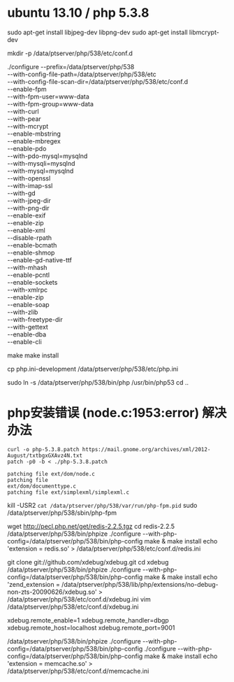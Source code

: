 
# ubuntu 13.10 / php 5.3.8

sudo apt-get install libjpeg-dev libpng-dev
sudo apt-get install libmcrypt-dev

mkdir -p /data/ptserver/php/538/etc/conf.d

./configure --prefix=/data/ptserver/php/538 \
--with-config-file-path=/data/ptserver/php/538/etc \
--with-config-file-scan-dir=/data/ptserver/php/538/etc/conf.d \
--enable-fpm \
--with-fpm-user=www-data \
--with-fpm-group=www-data \
--with-curl \
--with-pear \
--with-mcrypt \
--enable-mbstring \
--enable-mbregex \
--enable-pdo \
--with-pdo-mysql=mysqlnd \
--with-mysqli=mysqlnd \
--with-mysql=mysqlnd \
--with-openssl \
--with-imap-ssl \
--with-gd \
--with-jpeg-dir \
--with-png-dir \
--enable-exif \
--enable-zip \
--enable-xml \
--disable-rpath \
--enable-bcmath \
--enable-shmop \
--enable-gd-native-ttf \
--with-mhash \
--enable-pcntl \
--enable-sockets \
--with-xmlrpc \
--enable-zip \
--enable-soap \
--with-zlib \
--with-freetype-dir \
--with-gettext \
--enable-dba \
--enable-cli

make 
make install



cp php.ini-development /data/ptserver/php/538/etc/php.ini

sudo ln -s /data/ptserver/php/538/bin/php /usr/bin/php53
cd ..


# php安装错误 (node.c:1953:error) 解决办法

	curl -o php-5.3.8.patch https://mail.gnome.org/archives/xml/2012-August/txtbgxGXAvz4N.txt
	patch -p0 -b < ./php-5.3.8.patch 
	
	patching file ext/dom/node.c
	patching file 
    ext/dom/documenttype.c
    patching file ext/simplexml/simplexml.c


kill -USR2 `cat /data/ptserver/php/538/var/run/php-fpm.pid`
sudo /data/ptserver/php/538/sbin/php-fpm



wget http://pecl.php.net/get/redis-2.2.5.tgz
cd redis-2.2.5
/data/ptserver/php/538/bin/phpize
./configure --with-php-config=/data/ptserver/php/538/bin/php-config
make & make install
echo 'extension = redis.so' > /data/ptserver/php/538/etc/conf.d/redis.ini


git clone git://github.com/xdebug/xdebug.git
cd xdebug
/data/ptserver/php/538/bin/phpize
./configure --with-php-config=/data/ptserver/php/538/bin/php-config
make & make install
echo 'zend_extension = /data/ptserver/php/538/lib/php/extensions/no-debug-non-zts-20090626/xdebug.so' > /data/ptserver/php/538/etc/conf.d/xdebug.ini
vim /data/ptserver/php/538/etc/conf.d/xdebug.ini


xdebug.remote_enable=1
xdebug.remote_handler=dbgp
xdebug.remote_host=localhost
xdebug.remote_port=9001


/data/ptserver/php/538/bin/phpize
./configure --with-php-config=/data/ptserver/php/538/bin/php-config
./configure --with-php-config=/data/ptserver/php/538/bin/php-config
make & make install
echo 'extension = memcache.so' > /data/ptserver/php/538/etc/conf.d/memcache.ini
